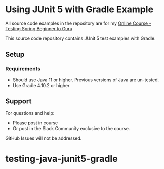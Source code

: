 # Using JUnit 5 with Gradle Example

All source code examples in the repository are for my [Online Course - Testing Spring Beginner to Guru](https://www.udemy.com/testing-spring-boot-beginner-to-guru/?couponCode=GITHUB_REPO)

This source code repository contains JUnit 5 test examples with Gradle.

## Setup
### Requirements
* Should use Java 11 or higher. Previous versions of Java are un-tested.
* Use Gradle 4.10.2 or higher

## Support
For questions and help:
* Please post in course
* Or post in the Slack Community exclusive to the course.

GitHub Issues will not be addressed.
# testing-java-junit5-gradle
